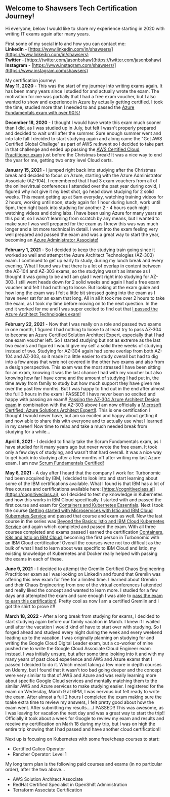 ## Welcome to Shawsers Tech Certification Journey!

Hi everyone, below I would like to share my experience starting in 2020 with writing IT exams again after many years.

First some of my social info and how you can contact me:  
**LinkedIn** - [https://www.linkedin.com/in/shawsers/](https://www.linkedin.com/in/shawsers)  
**Twitter** - [https://twitter.com/jasonbshaw](https://twitter.com/jasonbshaw)  
**Instagram** - [https://www.instagram.com/shawsers/](https://www.instagram.com/shawsers)  

My certification journey:  
**May 11, 2020** - This was the start of my journey into writing exams again.  It has been many years since I studied for and actually wrote the exam.  The motivation for me was partially that I had a free exam voucher, but I also wanted to show and experience in Azure by actually getting certified.  I took the time, studied more than I needed to and passed the [Azure Fundamentals exam with over 90%!](https://www.credly.com/badges/5e3acbf5-38cf-4cb7-970e-1fa864e4c0b1)

**December 18, 2020** - I thought I would have wrote this exam much sooner than I did, as I was studied up in July, but felt I wasn't properly prepared and decided to wait until after the summer.  Sure enough summer went and into late fall I decided to start studying again and along came the "Get AWS Certified Global Challege" as part of AWS re:Invent so I decided to take part in that challenge and ended up passing the [AWS Certified Cloud Practitioner exam](https://www.credly.com/badges/25131d43-02be-43a5-8088-846fd9951338) just before the Christmas break!  It was a nice way to end the year for me, getting two entry level Cloud certs.

**January 15, 2021** - I jumped right back into studying after the Christmas break and decided to focus on Azure, starting with the Azure Administrator Associate (AZ-104).  I remembered that I had 3 exam vouchers from all of the online/virtual conferences I attended over the past year during covid, I figured why not give it my best shot, go head down studying for 2 solid weeks. This meant getting up at 5am everyday, watching training videos for 2 hours, working until noon, study again for 1 hour during lunch, work until 5pm, then right back into studying for another 2 - 4 hours each night watching videos and doing labs.  I have been using Azure for many years at this point, so I wasn't learning from scratch by any means, but I wanted to make sure I was well prepared for the exam as I knew this was was much longer and a lot more technical in detail. I went into the exam feeling very well prepared and passed the exam and was a great way to start the year, becoming an [Azure Administrator Associate!](https://www.credly.com/badges/2a409d50-b51f-47e8-84d5-0e5b0433e9cd)

**February 1, 2021** - So I decided to keep the studying train going since it worked so well and attempt the Azure Architect Technologies (AZ-303) exam.  I continued to get up early to study, during my lunch break and every evening.  What I found was that there is a lot of overlap in content between the AZ-104 and AZ-303 exams, so the studying wasn't as intense as I thought it was going to be and I am glad I went right into studying for AZ-303.  I still went heads down for 2 solid weeks and again I had a free exam voucher and felt I had nothing to loose.  But looking at the exam guide and how long the exam was I felt a little bit stressed going into the exam as I have never sat for an exam that long.  All in all it took me over 2 hours to take the exam, as I took my time before moving on to the next question.  In the end it worked for me and I was super excited to find out that [I passed the Azure Architect Technologies exam!](https://www.credly.com/badges/3e1fe1b1-2b87-4144-b872-a0c9da91b3aa)

**February 22, 2021** - Now that I was really on a role and passed two exams in one month, I figured I had nothing to loose to at least try to pass AZ-304 to become an Azure Certified Solution Architect Expert, especially that I had one exam voucher left.  So I started studying but not as extreme as the last two exams and figured I would give my self a solid three weeks of studying instead of two.  Studying for AZ-304 again had some overlap from both AZ-104 and AZ-303, so it made it a little easier to study overall but had to dig into a few areas that were not covered in the other two exams and also from a design perspective.  This exam was the most stressed I have been sitting for an exam, knowing it was the last chance I had with my voucher but also knowing how far I have come and the amount of studying I had put in, the time away from family to study but how much support they have given me over the past few months.  But I was happy to find out in the end after almost the full 3 hours in the exam I PASSED!!  I have never been so excited and happy with passing an exam!!  [Passing the AZ-304 Azure Architect Design exam](https://www.credly.com/badges/01bdcfd6-7d24-4603-b76f-4476a1cfc54d) in combination with the AZ-303 above I am now officially a [Microsoft Certified: Azure Solutions Architect Expert!!](https://www.credly.com/badges/d4658cb6-9307-4799-979a-5d995198c43e).  This is one certification I thought I would never have, but am so excited and happy about getting it and now able to share this with everyone and to actually use what I learned in my career!  Now time to relax and take a much needed break from studying for a while...

**April 8, 2021** - I decided to finally take the Scrum Fundamentals exam, as I have studied for it many years ago but never wrote the free exam.  It took only a few days of studying, and wasn't that hard overall.  It was a nice way to get back into studying after a few months off after writing my last Azure exam.  I am now [Scrum Fundamentals Certified!](https://www.scrumstudy.com/certification/verify?type=SFC&number=838678)

**May 6, 2021** - A day after I heard that the company I work for: Turbonomic had been acquired by IBM, I decided to look into and start learning about some of the IBM certifications available.  What I found is that IBM has a lot of free courses and certifications available here: [https://cognitiveclass.ai](https://cognitiveclass.ai), so I decided to test my knowledge in Kubernetes and how this works in IBM Cloud specifically.  I started with and passed the first course and exam for [Containers and Kubernetes Essentials](https://www.credly.com/badges/63a4ff0a-683a-43a2-973c-b3e94e49dd8a).  Next I took the course [Getting started with Microservices with Istio and IBM Cloud Kubernetes Service](https://www.credly.com/badges/fc3c4afa-31ea-49cf-8102-ac469babd621) and passed that course and exam as well.  Now the last course in the series was [Beyond the Basics: Istio and IBM Cloud Kubernetes Service](https://www.credly.com/badges/7442ffab-c391-4dad-9a71-9cf417507083) and again which completed and passed the exam.  With all three courses completed and exams passed I earned the certification [Containers, K8s and Istio on IBM Cloud](https://www.credly.com/badges/3b88cd8e-193b-41f0-9d9f-c92bf1b0e053), becoming the first person in Turbonomic with an IBM Cloud certification!  Overall the courses were not too difficult as the bulk of what I had to learn about was specific to IBM Cloud and Istio, my existing knowledge of Kubernetes and Docker really helped with passing the exams in each of these.

**June 9, 2021** - I decided to attempt the Gremlin Certified Chaos Engineering Practitioner exam as I was looking on LinkedIn and found that Gremlin was offering this new exam for free for a limited time.  I learned about Gremlin and their Chaos Engineering from one of the virtual conferences I attended and really liked the concept and wanted to learn more.  I studied for a few days and attempted the exam and sure enough I was able to [pass the exam to earn this certification!](https://www.credential.net/899958b7-8a62-4d68-9e46-22a4b25d101b#gs.8dku72).  Pretty cool as now I am a certified Gremlin and I got the shirt to prove it!!

**March 18, 2022** - After a long break from studying for exams, I decided to start studying again before our family vacation in March.  I knew if I waited until after the vacation I would kind of have to start over with studying.  So I forged ahead and studyed every night during the week and every weekend leading up to the vacation.  I was originally planning on studying for and writing the Google Cloud Digital Leader exam, but a co-worker of mine pushed me to write the Google Cloud Associate Cloud Engineer exam instead.  I was initially unsure, but after some time looking into it and with my many years of past cloud experience and AWS and Azure exams that I passed I decided to do it.  Which meant taking a few more in depth courses on Udemy, but I found that it wasn't too bad going deeper and the concept were very similar to that of AWS and Azure and was really learning more about specific Google Cloud services and mentally matching them to the similar AWS and Azure services to make studying easier.  I registered for the exam on Wedesday, March 9 at 6PM, I was nervous but felt ready to write the exam.  After almost a full 2 hours I completed the exam making sure the toake extra time to review my answers, I felt pretty good about how the exam went.  After submitting my results.....I PASSED!!  This was awesome, as I was leaving for vacation the next day and was a great way to start the trip!!  Officially it took about a week for Google to review my exam and results and receive my certification on Marh 18 during my trip, but I was on high the entire trip knowing that I had passed and have another cloud certification!!

Next up is focusing on Kubernetes with some free/cheap courses to start:
- Certified Calico Operator
- Rancher Operator: Level 1

My long term plan is the following paid courses and exams (in no particular order), after the two above...
- AWS Solution Architect Associate
- RedHat Certified Specialist in OpenShift Administration
- Terraform Associate Certification

